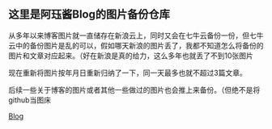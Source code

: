 ## 这里是阿珏酱Blog的图片备份仓库

从多年以来博客图片就一直储存在新浪云上，同时又会在七牛云备份一份，但七牛云中的备份图片是乱的可以，假如哪天新浪的图片丢了，我都不知道怎么将备份的图片和文章对应起来。（好在新浪是真的给力，这么多年也就丢了不到10张图片

现在重新将图片按年月日重新归纳了一下，同一天最多也就不超过3篇文章。

后续一些关于博客的图片或者其他一些做过的图片也会推上来备份。（但绝不是将github当图床

[Blog](MoeJue.cn)